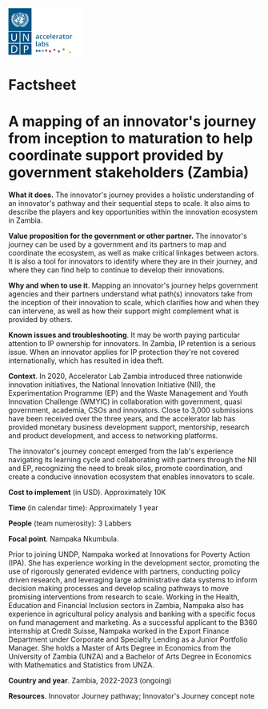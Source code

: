 <img src="../../public/imgs/UNDP_accelerator_labs_logo_vertical_color_RGB.png"  width="150" alt="undp_accelerator_labs_logo">

#
# Factsheet

# A mapping of an innovator's journey from inception to maturation to help coordinate support provided by government stakeholders (Zambia)


**What it does.** The innovator's journey provides a holistic understanding of an innovator's pathway and their sequential steps to scale. It also aims to describe the players and key opportunities within the innovation ecosystem in Zambia.

**Value proposition for the government or other partner.** The innovator's journey can be used by a government and its partners to map and coordinate the ecosystem, as well as make critical linkages between actors. It is also a tool for innovators to identify where they are in their journey, and where they can find help to continue to develop their innovations.

**Why and when to use it**. Mapping an innovator's journey helps government agencies and their partners understand what path(s) innovators take from the inception of their innovation to scale, which clarifies how and when they can intervene, as well as how their support might complement what is provided by others.

**Known issues and troubleshooting**. It may be worth paying particular attention to IP ownership for innovators. In Zambia, IP retention is a serious issue. When an innovator applies for IP protection they're not covered internationally, which has resulted in idea theft.

**Context**. In 2020, Accelerator Lab Zambia introduced three nationwide innovation initiatives, the National Innovation Initiative (NII), the Experimentation Programme (EP) and the Waste Management and Youth Innovation Challenge (WMYIC) in collaboration with government, quasi government, academia, CSOs and innovators. Close to 3,000 submissions have been received over the three years, and the accelerator lab has provided monetary business development support, mentorship, research and product development, and access to networking platforms.

The innovator's journey concept emerged from the lab's experience navigating its learning cycle and collaborating with partners through the NII and EP, recognizing the need to break silos, promote coordination, and create a conducive innovation ecosystem that enables innovators to scale.

**Cost to implement** (in USD). Approximately 10K

**Time** (in calendar time): Approximately 1 year

**People** (team numerosity): 3 Labbers

**Focal point**. Nampaka Nkumbula.

Prior to joining UNDP, Nampaka worked at Innovations for Poverty Action (IPA). She has experience working in the development sector, promoting the use of rigorously generated evidence with partners, conducting policy driven research, and leveraging large administrative data systems to inform decision making processes and develop scaling pathways to move promising interventions from research to scale. Working in the Health, Education and Financial Inclusion sectors in Zambia, Nampaka also has experience in agricultural policy analysis and banking with a specific focus on fund management and marketing. As a successful applicant to the B360 internship at Credit Suisse, Nampaka worked in the Export Finance Department under Corporate and Specialty Lending as a Junior Portfolio Manager. She holds a Master of Arts Degree in Economics from the University of Zambia (UNZA) and a Bachelor of Arts Degree in Economics with Mathematics and Statistics from UNZA.

**Country and year**. Zambia, 2022-2023 (ongoing)

**Resources**. Innovator Journey pathway; Innovator's Journey concept note